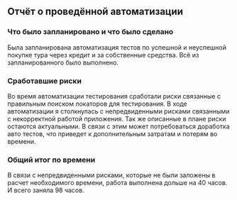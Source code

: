 ## Отчёт о проведённой автоматизации

### Что было запланировано и что было сделано
Была запланирована автоматизация тестов по успешной и неуспешной покупке тура 
через кредит и за собственные средства. Всё из запланированного было выполнено.

### Сработавшие риски
Во время автоматизации тестирования сработали риски связанные 
с правильным поиском локаторов для тестирования.
В ходе автоматизации я столкнулась с непредвиденными рисками
связанными с некорректной работой приложения. 
Так же описанные в плане риски остаются актуальными. 
В связи с этим может потребоваться доработка авто тестов, что приведет к дополнительным 
затратам и потерям во времени. 
### Общий итог по времени 
В связи с непредвиденными рисками, которые не были заложены в расчет необходимого времени, 
работа выполнена дольше на 40 часов. И всего заняла 98 часов.